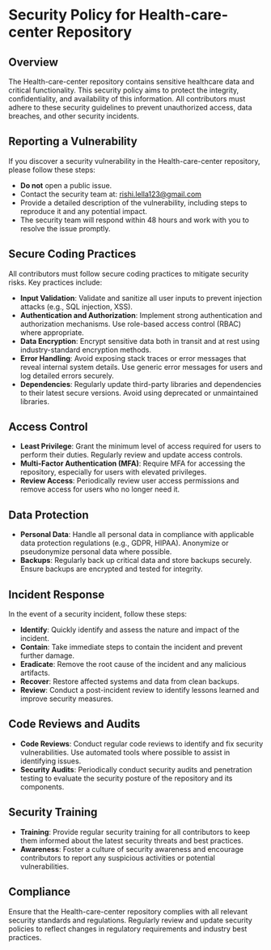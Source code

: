 # Security Policy for Health-care-center Repository

## Overview

The Health-care-center repository contains sensitive healthcare data and critical functionality. This security policy aims to protect the integrity, confidentiality, and availability of this information. All contributors must adhere to these security guidelines to prevent unauthorized access, data breaches, and other security incidents.

## Reporting a Vulnerability

If you discover a security vulnerability in the Health-care-center repository, please follow these steps:

- **Do not** open a public issue.
- Contact the security team at: [rishi.lella123@gmail.com](mailto:rishi.lella123@gmail.com)
- Provide a detailed description of the vulnerability, including steps to reproduce it and any potential impact.
- The security team will respond within 48 hours and work with you to resolve the issue promptly.

## Secure Coding Practices

All contributors must follow secure coding practices to mitigate security risks. Key practices include:

- **Input Validation**: Validate and sanitize all user inputs to prevent injection attacks (e.g., SQL injection, XSS).
- **Authentication and Authorization**: Implement strong authentication and authorization mechanisms. Use role-based access control (RBAC) where appropriate.
- **Data Encryption**: Encrypt sensitive data both in transit and at rest using industry-standard encryption methods.
- **Error Handling**: Avoid exposing stack traces or error messages that reveal internal system details. Use generic error messages for users and log detailed errors securely.
- **Dependencies**: Regularly update third-party libraries and dependencies to their latest secure versions. Avoid using deprecated or unmaintained libraries.

## Access Control

- **Least Privilege**: Grant the minimum level of access required for users to perform their duties. Regularly review and update access controls.
- **Multi-Factor Authentication (MFA)**: Require MFA for accessing the repository, especially for users with elevated privileges.
- **Review Access**: Periodically review user access permissions and remove access for users who no longer need it.

## Data Protection

- **Personal Data**: Handle all personal data in compliance with applicable data protection regulations (e.g., GDPR, HIPAA). Anonymize or pseudonymize personal data where possible.
- **Backups**: Regularly back up critical data and store backups securely. Ensure backups are encrypted and tested for integrity.

## Incident Response

In the event of a security incident, follow these steps:

- **Identify**: Quickly identify and assess the nature and impact of the incident.
- **Contain**: Take immediate steps to contain the incident and prevent further damage.
- **Eradicate**: Remove the root cause of the incident and any malicious artifacts.
- **Recover**: Restore affected systems and data from clean backups.
- **Review**: Conduct a post-incident review to identify lessons learned and improve security measures.

## Code Reviews and Audits

- **Code Reviews**: Conduct regular code reviews to identify and fix security vulnerabilities. Use automated tools where possible to assist in identifying issues.
- **Security Audits**: Periodically conduct security audits and penetration testing to evaluate the security posture of the repository and its components.

## Security Training

- **Training**: Provide regular security training for all contributors to keep them informed about the latest security threats and best practices.
- **Awareness**: Foster a culture of security awareness and encourage contributors to report any suspicious activities or potential vulnerabilities.

## Compliance

Ensure that the Health-care-center repository complies with all relevant security standards and regulations. Regularly review and update security policies to reflect changes in regulatory requirements and industry best practices.
